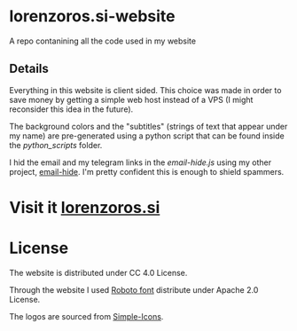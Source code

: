 # lorenzoros.si-website
A repo contanining all the code used in my website

## Details
Everything in this website is client sided. This choice was made in order to save money by getting a simple web host instead of a VPS (I might reconsider this idea in the future).

The background colors and the "subtitles" (strings of text that appear under my name) are pre-generated using a python script that can be found inside the *python_scripts* folder.

I hid the email and my telegram links in the *email-hide.js* using my other project, [email-hide](https://github.com/lorossi/email-hide). I'm pretty confident this is enough to shield spammers.

# Visit it [lorenzoros.si](https://www.lorenzoros.si)

# License
The website is distributed under CC 4.0 License.

Through the website I used [Roboto font](https://fonts.google.com/specimen/Roboto) distribute under Apache 2.0 License.

The logos are sourced from [Simple-Icons](https://github.com/simple-icons/simple-icons).
